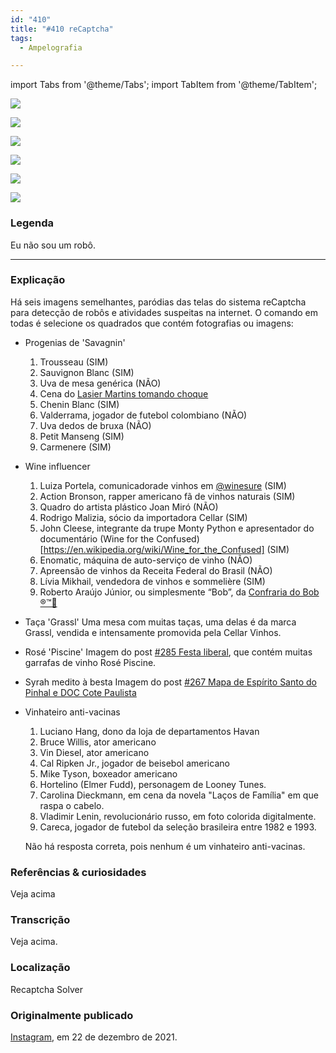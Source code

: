 ```yaml
---
id: "410"
title: "#410 reCaptcha"
tags:
  - Ampelografia

---
```


import Tabs from '@theme/Tabs';
import TabItem from '@theme/TabItem';

<Tabs>
  <TabItem value="1" label="1" default>

![](https://bebiodicionario-com.s3.amazonaws.com/media/posts/202112/269787924_332068581821587_7094303604973833825_n_17922053558077396.jpg)

  </TabItem>
  <TabItem value="2" label="2">

![](https://bebiodicionario-com.s3.amazonaws.com/media/posts/202112/269736215_592594088519656_7911722302337862886_n_17933991760758643.jpg)

  </TabItem>
  <TabItem value="3" label="3">

![](https://bebiodicionario-com.s3.amazonaws.com/media/posts/202112/269763856_395242732356570_3908453475934291503_n_17869231940597730.jpg)

  </TabItem>
  <TabItem value="4" label="4">

![](https://bebiodicionario-com.s3.amazonaws.com/media/posts/202112/269710702_3148160648840531_4820582487607073297_n_17927614933875401.jpg)

  </TabItem>
  <TabItem value="5" label="5">

![](https://bebiodicionario-com.s3.amazonaws.com/media/posts/202112/269795192_609199100292461_7601798976730732220_n_17884612556559238.jpg)

  </TabItem>
  <TabItem value="6" label="6">

![](https://bebiodicionario-com.s3.amazonaws.com/media/posts/202112/269715014_582563506177809_7493266587747980998_n_18104017867283124.jpg)

  </TabItem>
</Tabs>

### Legenda
Eu não sou um robô.

---

### Explicação
Há seis imagens semelhantes, paródias das telas do sistema reCaptcha para detecção de robôs e atividades suspeitas na internet. O comando em todas é selecione os quadrados que contém fotografias ou imagens:
- Progenias de 'Savagnin'
	1.  Trousseau (SIM)
	2.  Sauvignon Blanc (SIM)
	3.  Uva de mesa genérica (NÃO)
	4.  Cena do [Lasier Martins tomando choque](https://www.youtube.com/watch?v=U9CXtycJz_g)
	5.  Chenin Blanc (SIM)
	6.  Valderrama, jogador de futebol colombiano (NÃO)
	7.  Uva dedos de bruxa (NÃO)
	8.  Petit Manseng (SIM)
	9.  Carmenere (SIM)
- Wine influencer
	1. Luiza Portela, comunicadorade vinhos em [@winesure](https://www.instagram.com/winesure/?hl=en) (SIM)
	2. Action Bronson, rapper americano fã de vinhos naturais (SIM)
	3. Quadro do artista plástico Joan Miró (NÃO)
	4. Rodrigo Malizia, sócio da importadora Cellar (SIM)
	5. John Cleese, integrante da trupe Monty Python e apresentador do documentário (Wine for the Confused)[https://en.wikipedia.org/wiki/Wine_for_the_Confused] (SIM)
	6. Enomatic, máquina de auto-serviço de vinho (NÃO)
	7. Apreensão de vinhos da Receita Federal do Brasil (NÃO)
	8. Lívia Mikhail, vendedora de vinhos e sommelière (SIM)
	9. Roberto Araújo Júnior, ou simplesmente “Bob”, da [Confraria do Bob ®™🍷](https://www.instagram.com/confrariadobob/?hl=en)
- Taça 'Grassl'
	Uma mesa com muitas taças, uma delas é da marca Grassl, vendida e intensamente promovida pela Cellar Vinhos.
- Rosé 'Piscine'
	Imagem do post [#285 Festa liberal](285), que contém muitas garrafas de vinho Rosé Piscine.
- Syrah medito à besta
	Imagem do post [#267 Mapa de Espírito Santo do Pinhal e DOC Cote Paulista](267)
- Vinhateiro anti-vacinas
	1. Luciano Hang, dono da loja de departamentos Havan
	2. Bruce Willis, ator americano
	3. Vin Diesel, ator americano
	4. Cal Ripken Jr., jogador de beisebol americano
	5. Mike Tyson, boxeador americano
	6. Hortelino (Elmer Fudd), personagem de Looney Tunes. 
	7. Carolina Dieckmann, em cena da novela "Laços de Família" em que raspa o cabelo.
	8. Vladimir Lenin, revolucionário russo, em foto colorida digitalmente.
	9. Careca, jogador de futebol da seleção brasileira entre 1982 e 1993. 

	Não há resposta correta, pois nenhum é um vinhateiro anti-vacinas.

### Referências & curiosidades
Veja acima

### Transcrição
Veja acima.

### Localização
Recaptcha Solver

### Originalmente publicado 
[Instagram](https://www.instagram.com/p/CXycVZdrD5_/), em 22 de dezembro de 2021.
